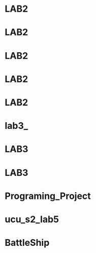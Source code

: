 # LAB2
# LAB2
# LAB2
# LAB2
# LAB2
# lab3_
# LAB3
# LAB3
# Programing_Project
# ucu_s2_lab5
# BattleShip
